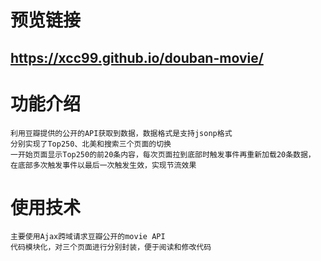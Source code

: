 # 预览链接 
## https://xcc99.github.io/douban-movie/

# 功能介绍
	利用豆瓣提供的公开的API获取到数据，数据格式是支持jsonp格式  
	分别实现了Top250、北美和搜索三个页面的切换  
	一开始页面显示Top250的前20条内容，每次页面拉到底部时触发事件再重新加载20条数据，  
	在底部多次触发事件以最后一次触发生效，实现节流效果  

# 使用技术
	主要使用Ajax跨域请求豆瓣公开的movie API  
	代码模块化，对三个页面进行分别封装，便于阅读和修改代码
